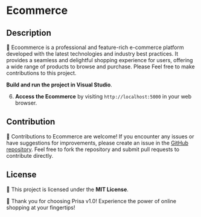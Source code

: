 # Ecommerce

## Description

🌟 Ecoommerce is a professional and feature-rich e-commerce platform developed with the latest technologies and industry best practices. It provides a seamless and delightful shopping experience for users, offering a wide range of products to browse and purchase.
Please Feel free to make contributions to this project.

**Build and run the project in Visual Studio**.

6. **Access the Ecommerce** by visiting `http://localhost:5000` in your web browser.

## Contribution

🤝 Contributions to Ecommerce are welcome! If you encounter any issues or have suggestions for improvements, please create an issue in the [GitHub repository](https://github.com/Priyansh2902/Advance-Ecommerce). Feel free to fork the repository and submit pull requests to contribute directly.

## License

📄 This project is licensed under the **MIT License**.


🎉 Thank you for choosing Prisa v1.0! Experience the power of online shopping at your fingertips!
